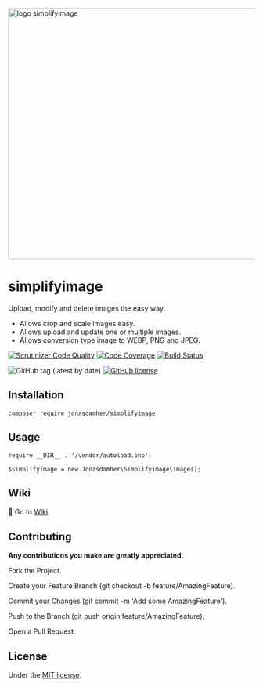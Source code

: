 <img src="https://repository-images.githubusercontent.com/244202167/6f062e00-a589-11ea-84d0-35e6cc390994" alt="logo simplifyimage" width="512" />

# simplifyimage

Upload, modify and delete images the easy way. 

* Allows crop and scale images easy. 
* Allows upload and update one or multiple images. 
* Allows conversion type image to WEBP, PNG and JPEG.

[![Scrutinizer Code Quality](https://scrutinizer-ci.com/g/jonasdamher/simplifyimage/badges/quality-score.png?b=master)](https://scrutinizer-ci.com/g/jonasdamher/simplifyimage/?branch=master) [![Code Coverage](https://scrutinizer-ci.com/g/jonasdamher/simplifyimage/badges/coverage.png?b=master)](https://scrutinizer-ci.com/g/jonasdamher/simplifyimage/?branch=master) [![Build Status](https://scrutinizer-ci.com/g/jonasdamher/simplifyimage/badges/build.png?b=master)](https://scrutinizer-ci.com/g/jonasdamher/simplifyimage/build-status/master)

![GitHub tag (latest by date)](https://img.shields.io/github/v/tag/jonasdamher/simplifyimage) [![GitHub license](https://img.shields.io/github/license/jonasdamher/simplifyimage)](https://github.com/jonasdamher/simplifyimage/blob/master/LICENSE)

## Installation

```
composer require jonasdamher/simplifyimage
```

## Usage

```
require __DIR__ . '/vendor/autoload.php';

$simplifyimage = new Jonasdamher\Simplifyimage\Image();
```

## Wiki

:book: Go to [Wiki](https://github.com/jonasdamher/simplifyimage/wiki).

## Contributing

**Any contributions you make are greatly appreciated.**

Fork the Project.

Create your Feature Branch (git checkout -b feature/AmazingFeature).

Commit your Changes (git commit -m 'Add some AmazingFeature').

Push to the Branch (git push origin feature/AmazingFeature).

Open a Pull Request.

## License

Under the [MIT license](https://github.com/jonasdamher/simplifyimage/blob/master/LICENSE).
